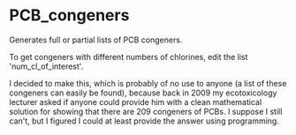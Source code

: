 # PCB_congeners
Generates full or partial lists of PCB congeners.


To get congeners with different numbers of chlorines, edit the list 'num_cl_of_interest'.

I decided to make this, which is probably of no use to anyone (a list of these congeners can easily be found), because back in 2009 my ecotoxicology lecturer asked if anyone could provide him with a clean mathematical solution for showing that there are 209 congeners of PCBs. I suppose I still can't, but I figured I could at least provide the answer using programming.
